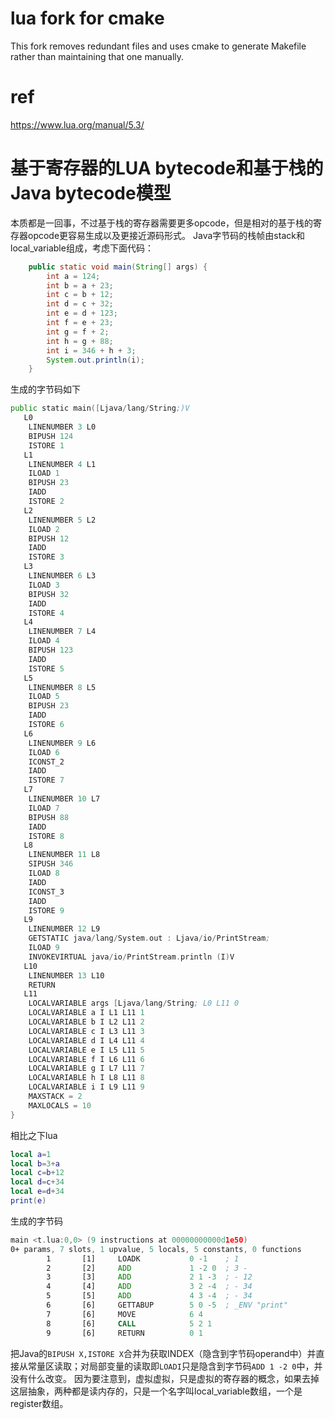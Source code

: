 # lua fork for cmake

This fork removes redundant files and uses cmake to generate Makefile rather than maintaining that one manually.

# ref
https://www.lua.org/manual/5.3/

# 基于寄存器的LUA bytecode和基于栈的Java bytecode模型
本质都是一回事，不过基于栈的寄存器需要更多opcode，但是相对的基于栈的寄存器opcode更容易生成以及更接近源码形式。
Java字节码的栈帧由stack和local_variable组成，考虑下面代码：
```java
    public static void main(String[] args) {
        int a = 124;
        int b = a + 23;
        int c = b + 12;
        int d = c + 32;
        int e = d + 123;
        int f = e + 23;
        int g = f + 2;
        int h = g + 88;
        int i = 346 + h + 3;
        System.out.println(i);
    }
```
生成的字节码如下
```asm
public static main([Ljava/lang/String;)V
   L0
    LINENUMBER 3 L0
    BIPUSH 124
    ISTORE 1
   L1
    LINENUMBER 4 L1
    ILOAD 1
    BIPUSH 23
    IADD
    ISTORE 2
   L2
    LINENUMBER 5 L2
    ILOAD 2
    BIPUSH 12
    IADD
    ISTORE 3
   L3
    LINENUMBER 6 L3
    ILOAD 3
    BIPUSH 32
    IADD
    ISTORE 4
   L4
    LINENUMBER 7 L4
    ILOAD 4
    BIPUSH 123
    IADD
    ISTORE 5
   L5
    LINENUMBER 8 L5
    ILOAD 5
    BIPUSH 23
    IADD
    ISTORE 6
   L6
    LINENUMBER 9 L6
    ILOAD 6
    ICONST_2
    IADD
    ISTORE 7
   L7
    LINENUMBER 10 L7
    ILOAD 7
    BIPUSH 88
    IADD
    ISTORE 8
   L8
    LINENUMBER 11 L8
    SIPUSH 346
    ILOAD 8
    IADD
    ICONST_3
    IADD
    ISTORE 9
   L9
    LINENUMBER 12 L9
    GETSTATIC java/lang/System.out : Ljava/io/PrintStream;
    ILOAD 9
    INVOKEVIRTUAL java/io/PrintStream.println (I)V
   L10
    LINENUMBER 13 L10
    RETURN
   L11
    LOCALVARIABLE args [Ljava/lang/String; L0 L11 0
    LOCALVARIABLE a I L1 L11 1
    LOCALVARIABLE b I L2 L11 2
    LOCALVARIABLE c I L3 L11 3
    LOCALVARIABLE d I L4 L11 4
    LOCALVARIABLE e I L5 L11 5
    LOCALVARIABLE f I L6 L11 6
    LOCALVARIABLE g I L7 L11 7
    LOCALVARIABLE h I L8 L11 8
    LOCALVARIABLE i I L9 L11 9
    MAXSTACK = 2
    MAXLOCALS = 10
}
```
相比之下lua
```lua
local a=1
local b=3+a
local c=b+12
local d=c+34
local e=d+34
print(e)
```
生成的字节码
```asm
main <t.lua:0,0> (9 instructions at 00000000000d1e50)
0+ params, 7 slots, 1 upvalue, 5 locals, 5 constants, 0 functions
        1       [1]     LOADK           0 -1    ; 1
        2       [2]     ADD             1 -2 0  ; 3 -
        3       [3]     ADD             2 1 -3  ; - 12
        4       [4]     ADD             3 2 -4  ; - 34
        5       [5]     ADD             4 3 -4  ; - 34
        6       [6]     GETTABUP        5 0 -5  ; _ENV "print"
        7       [6]     MOVE            6 4
        8       [6]     CALL            5 2 1
        9       [6]     RETURN          0 1
```
把Java的`BIPUSH X,ISTORE X`合并为获取INDEX（隐含到字节码operand中）并直接从常量区读取；对局部变量的读取即`LOADI`只是隐含到字节码`ADD 1 -2 0`中，并没有什么改变。
因为要注意到，虚拟虚拟，只是虚拟的寄存器的概念，如果去掉这层抽象，两种都是读内存的，只是一个名字叫local_variable数组，一个是register数组。 